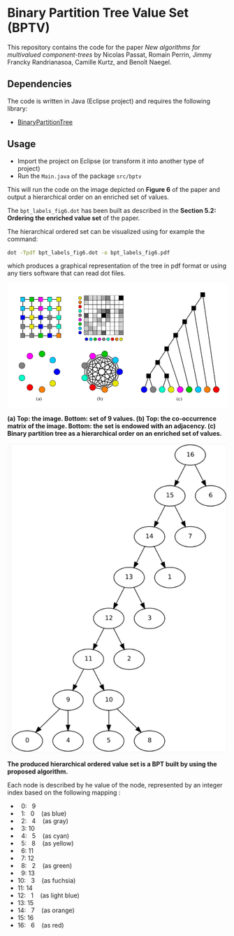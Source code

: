 # Binary Partition Tree Value Set (BPTV)

This repository contains the code for the paper *New algorithms for multivalued component-trees* by Nicolas Passat, Romain Perrin, Jimmy Francky Randrianasoa, Camille Kurtz, and Benoît Naegel. 

## Dependencies

The code is written in Java (Eclipse project) and requires the following library:

- <a href="https://github.com/yonmi/BinaryPartitionTree.git" target="_blank">BinaryPartitionTree</a>

## Usage

- Import the project on Eclipse (or transform it into another type of project)
- Run the `Main.java` of the package `src/bptv`

This will run the code on the image depicted on <b>Figure 6</b> of the paper and output a hierarchical order on an enriched set of values.

The `bpt_labels_fig6.dot` has been built as described in the <b>Section 5.2: Ordering the enriched value set</b> of the paper. 

The hierarchical ordered set can be visualized using for example the command:
```bash
dot -Tpdf bpt_labels_fig6.dot -o bpt_labels_fig6.pdf
```
which produces a graphical representation of the tree in pdf format or using any tiers software that can read dot files.

<img src="figs/Fig6.png"  />

<b>(a) Top: the image. Bottom: set of 9 values. (b) Top: the co-occurrence matrix of the image. Bottom: the set is endowed with an adjacency. (c) Binary partition tree as a hierarchical order on an enriched set of values.</b>

<img src="figs/bpt_labels_fig6.png"  />

<b>The produced hierarchical ordered value set is a BPT built by using the proposed algorithm.</b>

Each node is described by he value of the  node, represented by an integer index based on the following mapping :

  -  &nbsp; 0: &nbsp; 9
  -  &nbsp; 1: &nbsp; 0 &nbsp;&nbsp;&nbsp;(as blue)
  -  &nbsp; 2: &nbsp; 4 &nbsp;&nbsp;&nbsp;(as gray)
  -  &nbsp; 3: 10
  -  &nbsp; 4: &nbsp; 5 &nbsp;&nbsp;&nbsp;(as cyan)
  -  &nbsp; 5: &nbsp; 8 &nbsp;&nbsp;&nbsp;(as yellow)
  -  &nbsp; 6: 11
  -  &nbsp; 7: 12
  -  &nbsp; 8: &nbsp; 2 &nbsp;&nbsp;&nbsp;(as green)
  -  &nbsp; 9: 13
  - 10: &nbsp; 3 &nbsp;&nbsp;&nbsp;(as fuchsia)
  - 11: 14
  - 12: &nbsp; 1 &nbsp;&nbsp;&nbsp;(as light blue)
  - 13: 15
  - 14: &nbsp; 7 &nbsp;&nbsp;&nbsp;(as orange)
  - 15: 16
  - 16: &nbsp; 6 &nbsp;&nbsp;&nbsp;(as red)